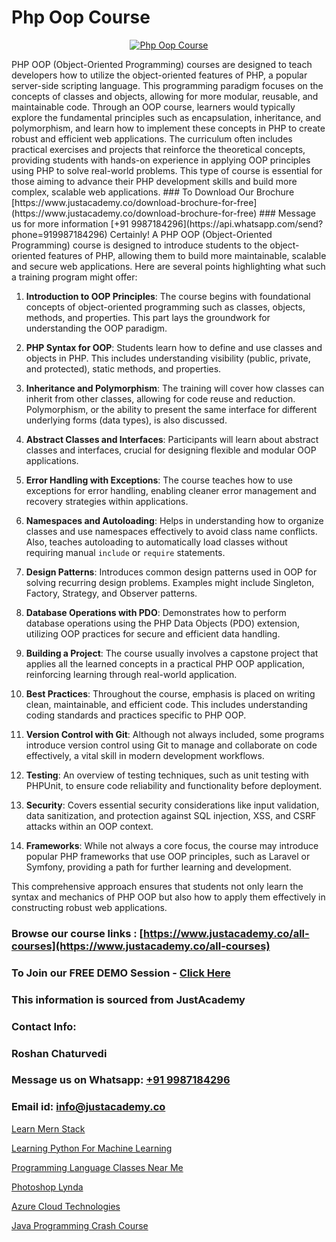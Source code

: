 # Php Oop Course

<p align="center">
  <a href="https://justacademy.co/course-detail/php-training">
    <img src="https://justacademy.co/storage2/course_image/1676637155_course_image.webp" alt="Php Oop Course">
  </a>
</p>
PHP OOP (Object-Oriented Programming) courses are designed to teach developers how to utilize the object-oriented features of PHP, a popular server-side scripting language. This programming paradigm focuses on the concepts of classes and objects, allowing for more modular, reusable, and maintainable code. Through an OOP course, learners would typically explore the fundamental principles such as encapsulation, inheritance, and polymorphism, and learn how to implement these concepts in PHP to create robust and efficient web applications. The curriculum often includes practical exercises and projects that reinforce the theoretical concepts, providing students with hands-on experience in applying OOP principles using PHP to solve real-world problems. This type of course is essential for those aiming to advance their PHP development skills and build more complex, scalable web applications.
### To Download Our Brochure [https://www.justacademy.co/download-brochure-for-free](https://www.justacademy.co/download-brochure-for-free)
### Message us for more information [+91 9987184296](https://api.whatsapp.com/send?phone=919987184296)
Certainly! A PHP OOP (Object-Oriented Programming) course is designed to introduce students to the object-oriented features of PHP, allowing them to build more maintainable, scalable and secure web applications. Here are several points highlighting what such a training program might offer:

1) **Introduction to OOP Principles**: The course begins with foundational concepts of object-oriented programming such as classes, objects, methods, and properties. This part lays the groundwork for understanding the OOP paradigm.

2) **PHP Syntax for OOP**: Students learn how to define and use classes and objects in PHP. This includes understanding visibility (public, private, and protected), static methods, and properties.

3) **Inheritance and Polymorphism**: The training will cover how classes can inherit from other classes, allowing for code reuse and reduction. Polymorphism, or the ability to present the same interface for different underlying forms (data types), is also discussed.

4) **Abstract Classes and Interfaces**: Participants will learn about abstract classes and interfaces, crucial for designing flexible and modular OOP applications.

5) **Error Handling with Exceptions**: The course teaches how to use exceptions for error handling, enabling cleaner error management and recovery strategies within applications.

6) **Namespaces and Autoloading**: Helps in understanding how to organize classes and use namespaces effectively to avoid class name conflicts. Also, teaches autoloading to automatically load classes without requiring manual `include` or `require` statements.

7) **Design Patterns**: Introduces common design patterns used in OOP for solving recurring design problems. Examples might include Singleton, Factory, Strategy, and Observer patterns.

8) **Database Operations with PDO**: Demonstrates how to perform database operations using the PHP Data Objects (PDO) extension, utilizing OOP practices for secure and efficient data handling.

9) **Building a Project**: The course usually involves a capstone project that applies all the learned concepts in a practical PHP OOP application, reinforcing learning through real-world application.

10) **Best Practices**: Throughout the course, emphasis is placed on writing clean, maintainable, and efficient code. This includes understanding coding standards and practices specific to PHP OOP.

11) **Version Control with Git**: Although not always included, some programs introduce version control using Git to manage and collaborate on code effectively, a vital skill in modern development workflows.

12) **Testing**: An overview of testing techniques, such as unit testing with PHPUnit, to ensure code reliability and functionality before deployment.

13) **Security**: Covers essential security considerations like input validation, data sanitization, and protection against SQL injection, XSS, and CSRF attacks within an OOP context.

14) **Frameworks**: While not always a core focus, the course may introduce popular PHP frameworks that use OOP principles, such as Laravel or Symfony, providing a path for further learning and development.

This comprehensive approach ensures that students not only learn the syntax and mechanics of PHP OOP but also how to apply them effectively in constructing robust web applications.

### Browse our course links : [https://www.justacademy.co/all-courses](https://www.justacademy.co/all-courses) 
### To Join our FREE DEMO Session - [Click Here](https://www.justacademy.co/register-for-course-demo)


### This information is sourced from JustAcademy
### Contact Info:
### Roshan Chaturvedi
### Message us on Whatsapp: [+91 9987184296](https://api.whatsapp.com/send?phone=919987184296)
### Email id: [info@justacademy.co](mailto:info@justacademy.co)
                
[Learn Mern Stack](https://www.linkedin.com/pulse/learn-mern-stack-justacademy-beangaluru-m5boc/)

[Learning Python For Machine Learning](https://www.linkedin.com/pulse/learning-python-machine-justacademy-coventry-gs1be?trackingId=hbdMe%2Bw4A6ZFpiEXL3XUog%3D%3D&lipi=urn%3Ali%3Apage%3Ad_flagship3_company_admin%3BJZ1BlOL5QLWznvJO1ReiaA%3D%3D)

[Programming Language Classes Near Me](https://medium.com/@sagarawat89/programming-language-classes-near-me-80e13dad6285)

[Photoshop Lynda](https://medium.com/@kamblerajas684/photoshop-lynda-d2be1b0fd925)

[Azure Cloud Technologies](https://justacademyin.github.io/justacademy/azure-cloud-technologies)

[Java Programming Crash Course](https://justacademyin.github.io/justacademy/java-programming-crash-course)

